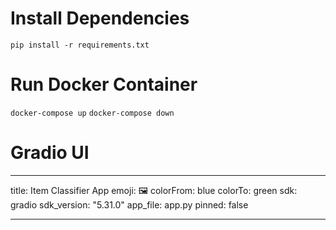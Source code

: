 # Install Dependencies

`pip install -r requirements.txt`

# Run Docker Container

`docker-compose up`
`docker-compose down`

# Gradio UI

---

title: Item Classifier App
emoji: 🖼️
colorFrom: blue
colorTo: green
sdk: gradio
sdk_version: "5.31.0"
app_file: app.py
pinned: false

---
